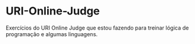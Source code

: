 # URI-Online-Judge

Exercícios do URI Online Judge que estou fazendo para treinar lógica de programação e algumas linguagens.
